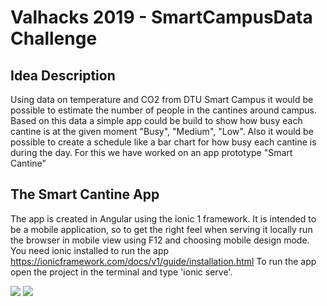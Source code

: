 # Valhacks 2019 - SmartCampusData Challenge

## Idea Description
Using data on temperature and CO2 from DTU Smart Campus it would be possible to estimate the number of people in the cantines around campus.
Based on this data a simple app could be build to show how busy each cantine is at the given moment "Busy", "Medium", "Low".
Also it would be possible to create a schedule like a bar chart for how busy each cantine is during the day.
For this we have worked on an app prototype "Smart Cantine"

## The Smart Cantine App
The app is created in Angular using the ionic 1 framework.
It is intended to be a mobile application, so to get the right feel when serving it locally run the browser in mobile view using F12 and choosing mobile design mode.
You need ionic installed to run the app https://ionicframework.com/docs/v1/guide/installation.html
To run the app open the project in the terminal and type 'ionic serve'.

![](/img/smart_cantine1.png=300x)
![](/img/smart_cantine2.png=300x)
